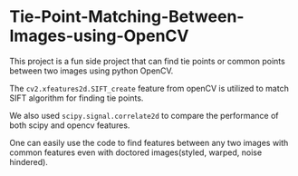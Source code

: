 # Tie-Point-Matching-Between-Images-using-OpenCV
This project is a fun side project that can find tie points or common points between two images using python OpenCV.

The `cv2.xfeatures2d.SIFT_create` feature from openCV is utilized to match SIFT algorithm for finding tie points. 

We also used `scipy.signal.correlate2d` to compare the performance of both scipy and opencv features. 

One can easily use the code to find features between any two images with common features even with doctored images(styled, warped, noise hindered). 
